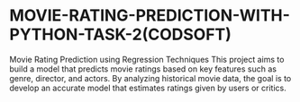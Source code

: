 # MOVIE-RATING-PREDICTION-WITH-PYTHON-TASK-2(CODSOFT)

Movie Rating Prediction using Regression Techniques
This project aims to build a model that predicts movie ratings based on key features such as genre, director, and actors. By analyzing historical movie data, the goal is to develop an accurate model that estimates ratings given by users or critics.
